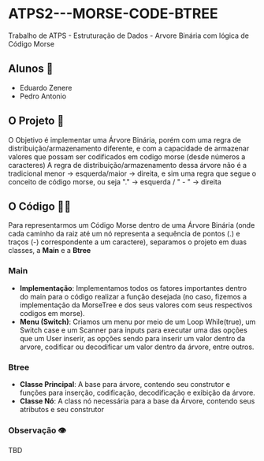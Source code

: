 # ATPS2---MORSE-CODE-BTREE
Trabalho de ATPS - Estruturação de Dados - Arvore Binária com lógica de Código Morse

## Alunos 👥
- Eduardo Zenere
- Pedro Antonio

## O Projeto 📖
O Objetivo é implementar uma Árvore Binária, porém com uma regra de distribuição/armazenamento diferente, e com a capacidade de armazenar valores que possam ser codificados em codigo morse (desde números a caracteres)
A regra de distribuição/armazenamento dessa árvore não é a tradicional  menor -> esquerda/maior -> direita, e sim uma regra que segue o conceito de código morse, ou seja "." -> esquerda / " - " -> direita

## O Código 👨‍💻
 Para representarmos um Código Morse dentro de uma Árvore Binária (onde cada caminho da raiz até um nó representa a sequência de pontos (.) e traços (-) correspondente a um caractere), separamos o projeto em duas classes, a **Main** e a **Btree** 

### Main
- **Implementação**: Implementamos todos os fatores importantes dentro do main para o código realizar a função desejada (no caso, fizemos a implementação da MorseTree e dos seus valores com seus respectivos codigos em morse).
- **Menu (Switch)**: Criamos um menu por meio de um Loop While(true), um Switch case e um Scanner para inputs para executar uma das opções que um User inserir, as opções sendo para inserir um valor dentro da arvore, codificar ou decodificar um valor dentro da árvore, entre outros.

### Btree
- **Classe Principal**: A base para árvore, contendo seu construtor e funções para inserção, codificação, decodificação e exibição da árvore.
- **Classe Nó**: A class nó necessária para a base da Árvore, contendo seus atributos e seu construtor

### Observação 👁️
TBD
